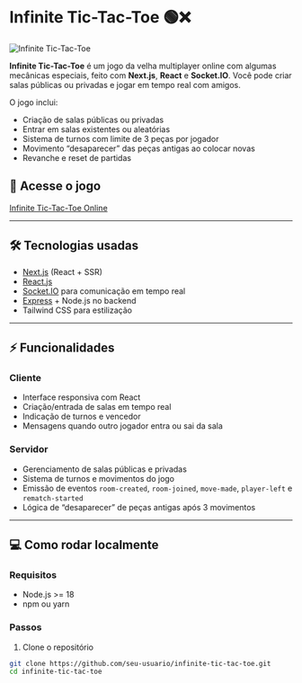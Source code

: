 # Infinite Tic-Tac-Toe 🟢❌

![Infinite Tic-Tac-Toe](https://infinite-tic-tac-toe-front.vercel.app/logo.png)

**Infinite Tic-Tac-Toe** é um jogo da velha multiplayer online com algumas mecânicas especiais, feito com **Next.js**, **React** e **Socket.IO**. Você pode criar salas públicas ou privadas e jogar em tempo real com amigos.  

O jogo inclui:
- Criação de salas públicas ou privadas  
- Entrar em salas existentes ou aleatórias  
- Sistema de turnos com limite de 3 peças por jogador  
- Movimento “desaparecer” das peças antigas ao colocar novas  
- Revanche e reset de partidas  

## 🔗 Acesse o jogo
[Infinite Tic-Tac-Toe Online](https://infinite-tic-tac-toe-front.vercel.app/)

---

## 🛠 Tecnologias usadas
- [Next.js](https://nextjs.org/) (React + SSR)  
- [React.js](https://reactjs.org/)  
- [Socket.IO](https://socket.io/) para comunicação em tempo real  
- [Express](https://expressjs.com/) + Node.js no backend  
- Tailwind CSS para estilização  

---

## ⚡ Funcionalidades

### Cliente
- Interface responsiva com React  
- Criação/entrada de salas em tempo real  
- Indicação de turnos e vencedor  
- Mensagens quando outro jogador entra ou sai da sala  

### Servidor
- Gerenciamento de salas públicas e privadas  
- Sistema de turnos e movimentos do jogo  
- Emissão de eventos `room-created`, `room-joined`, `move-made`, `player-left` e `rematch-started`  
- Lógica de “desaparecer” de peças antigas após 3 movimentos  

---

## 💻 Como rodar localmente

### Requisitos
- Node.js >= 18  
- npm ou yarn  

### Passos

1. Clone o repositório
```bash
git clone https://github.com/seu-usuario/infinite-tic-tac-toe.git
cd infinite-tic-tac-toe
